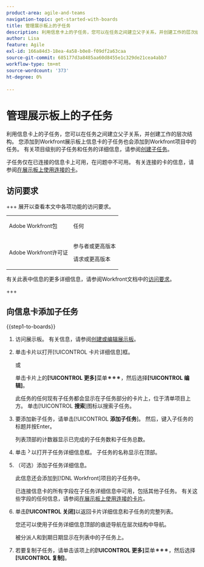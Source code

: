 ```yaml
---
product-area: agile-and-teams
navigation-topic: get-started-with-boards
title: 管理展示板上的子任务
description: 利用信息卡上的子任务，您可以在任务之间建立父子关系，并创建工作的层次结构。
author: Lisa
feature: Agile
exl-id: 166a84d3-18ea-4a58-b0e8-f09df2a63caa
source-git-commit: 685177d3a8485aa60d8455e1c329de21cea4abb7
workflow-type: tm+mt
source-wordcount: '373'
ht-degree: 0%

---
```


# 管理展示板上的子任务

利用信息卡上的子任务，您可以在任务之间建立父子关系，并创建工作的层次结构。 您添加到Workfront展示板上信息卡的子任务也会添加到Workfront项目中的任务。 有关项目级别的子任务和任务的详细信息，请参阅[创建子任务](/help/quicksilver/manage-work/tasks/create-tasks/create-subtasks.md)。

子任务仅在已连接的信息卡上可用，在问题中不可用。 有关连接的卡的信息，请参阅[在展示板上使用连接的卡](/help/quicksilver/agile/get-started-with-boards/connected-cards.md)。

## 访问要求

+++ 展开以查看本文中各项功能的访问要求。

<table style="table-layout:auto"> 
 <col> 
 <col> 
 <tbody> 
  <tr> 
   <td role="rowheader">Adobe Workfront包</td> 
   <td> <p>任何</p> </td> 
  </tr> 
  <tr> 
   <td role="rowheader">Adobe Workfront许可证</td> 
   <td> 
   <p>参与者或更高版本</p> 
   <p>请求或更高版本</p>
   </td> 
  </tr>  
 </tbody> 
</table>

有关此表中信息的更多详细信息，请参阅Workfront文档中的[访问要求](/help/quicksilver/administration-and-setup/add-users/access-levels-and-object-permissions/access-level-requirements-in-documentation.md)。

+++

## 向信息卡添加子任务

{{step1-to-boards}}

1. 访问展示板。 有关信息，请参阅[创建或编辑展示板](../../agile/get-started-with-boards/create-edit-board.md)。
1. 单击卡片以打开[!UICONTROL 卡片详细信息]框。

   或

   单击卡片上的&#x200B;**[!UICONTROL 更多]**&#x200B;菜单![更多菜单](assets/more-icon-spectrum.png)，然后选择&#x200B;**[!UICONTROL 编辑]**。

   此任务的任何现有子任务都会显示在子任务部分的卡片上，位于清单项目上方。 单击&#x200B;[!UICONTROL **搜索**]&#x200B;图标以搜索子任务。

1. 要添加新子任务，请单击&#x200B;[!UICONTROL **添加子任务**]。 然后，键入子任务的标题并按Enter。

   列表顶部的计数器显示已完成的子任务数和子任务总数。

1. 单击![详细信息图标](assets/checklist-chevron.png)以打开子任务详细信息框。 子任务的名称显示在顶部。
1. （可选）添加子任务详细信息。

   此信息还会添加到[!DNL Workfront]项目的子任务中。

   已连接信息卡的所有字段在子任务详细信息中可用，包括其他子任务。 有关这些字段的任何信息，请参阅[在展示板上使用连接的卡片](/help/quicksilver/agile/get-started-with-boards/connected-cards.md)。

1. 单击&#x200B;**[!UICONTROL 关闭]**&#x200B;以返回卡片详细信息和子任务的完整列表。

   您还可以使用子任务详细信息顶部的痕迹导航在层次结构中导航。

   被分派人和到期日期显示在列表中的子任务上。

1. 若要复制子任务，请单击该项上的&#x200B;**[!UICONTROL 更多]**&#x200B;菜单![更多菜单](assets/more-icon-spectrum.png)，然后选择&#x200B;**[!UICONTROL 复制]**。
